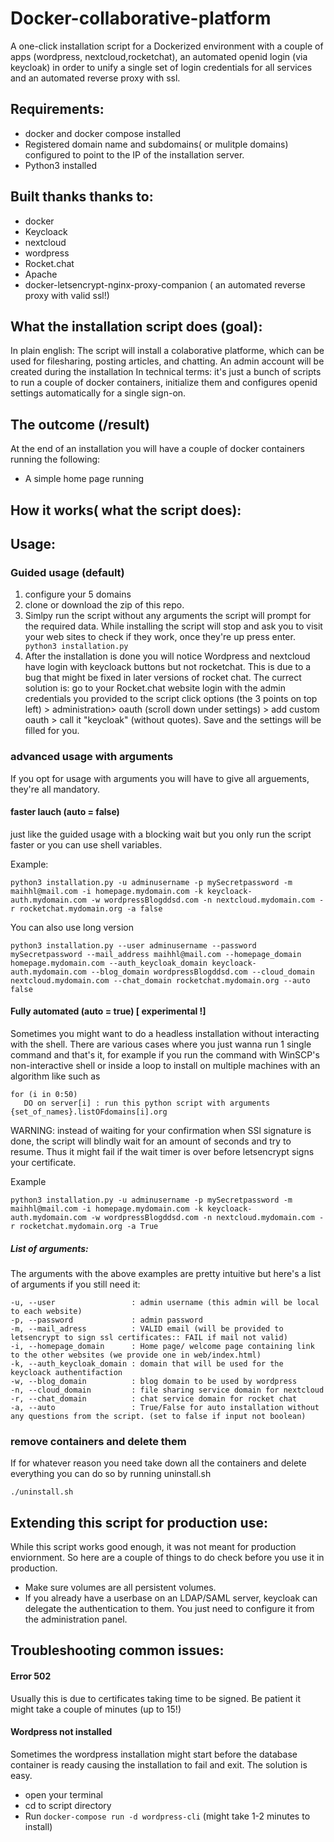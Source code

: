 # Docker-collaborative-platform
A one-click installation script for a Dockerized environment with a couple of apps (wordpress, nextcloud,rocketchat), an automated openid login (via keycloak) in order to unify a single set of login credentials for all services and an automated reverse proxy with ssl.


## Requirements:
- docker and docker compose installed
- Registered domain name and subdomains( or mulitple domains) configured to point to the IP of the installation server.
- Python3 installed

## Built thanks thanks to:
- docker 
- Keycloack
- nextcloud
- wordpress 
- Rocket.chat
- Apache 
- docker-letsencrypt-nginx-proxy-companion ( an automated reverse proxy with valid ssl!)

## What the installation script does (goal):
In plain english: The script will install a colaborative platforme, which can be used for filesharing, posting articles,  and chatting. An admin account will be created during the installation
In technical terms: it's just a bunch of scripts to run a couple of docker containers, initialize them and configures openid settings automatically for a single sign-on.


## The outcome (/result)
At the end of an installation you will have a couple of docker containers running the following:
- A simple home page running  

## How it works( what the script does):

## Usage:
### Guided usage (default)
1. configure your 5 domains 
2. clone or download the zip of this repo.
3. Simlpy run the script without any arguments the script will prompt for the required data.
While installing the script will stop and ask you to visit your web sites to check if they work, once they're up press enter.
 ``` python3 installation.py```
3. After the installation is done you will notice Wordpress and nextcloud have login with keycloack buttons but not rocketchat. This is due to a bug that might be fixed in later versions of rocket chat. The currect solution is: go to your Rocket.chat website login with the admin credentials you provided to the script  click options (the 3 points on top left) > administration> oauth (scroll down under settings) > add custom oauth > call it "keycloak" (without quotes). Save and the settings will be filled for you.

### advanced usage with arguments

If you opt for usage with arguments you will have to give all arguements, they're all mandatory.

#### faster lauch (auto = false) 
just like the guided usage with a blocking wait but you only run the script faster or you can use shell variables.

Example: 

```python3 installation.py -u adminusername -p mySecretpassword -m maihhl@mail.com -i homepage.mydomain.com -k keycloack-auth.mydomain.com -w wordpressBlogddsd.com -n nextcloud.mydomain.com -r rocketchat.mydomain.org -a false```

You can also use long version

```python3 installation.py --user adminusername --password mySecretpassword --mail_address maihhl@mail.com --homepage_domain homepage.mydomain.com --auth_keycloak_domain keycloack-auth.mydomain.com --blog_domain wordpressBlogddsd.com --cloud_domain nextcloud.mydomain.com --chat_domain rocketchat.mydomain.org --auto false```

#### Fully automated (auto = true) [ experimental !]
Sometimes you might want to do a headless installation without interacting with the shell. There are various cases where you just wanna run 1 single command and that's it, for example if you run the command with WinSCP's non-interactive shell or inside a loop to install on multiple machines with an algorithm like 
such as

```
for (i in 0:50)
   DO on server[i] : run this python script with arguments {set_of_names}.listOFdomains[i].org
```


WARNING: instead of waiting for your confirmation when SSl signature is done, the script will blindly wait for an amount of seconds and try to resume. Thus it might fail if the wait timer is over before letsencrypt signs your certificate.


Example 
```
python3 installation.py -u adminusername -p mySecretpassword -m maihhl@mail.com -i homepage.mydomain.com -k keycloack-auth.mydomain.com -w wordpressBlogddsd.com -n nextcloud.mydomain.com -r rocketchat.mydomain.org -a True
```

##### List of arguments:
The arguments with the above examples are pretty intuitive  but here's a list of arguments if you still need it:

```
-u, --user                 : admin username (this admin will be local to each website)
-p, --password             : admin password
-m, --mail_adress          : VALID email (will be provided to letsencrypt to sign ssl certificates:: FAIL if mail not valid)
-i, --homepage_domain      : Home page/ welcome page containing link to the other websites (we provide one in web/index.html)
-k, --auth_keycloak_domain : domain that will be used for the keycloack authentifaction
-w, --blog_domain          : blog domain to be used by wordpress
-n, --cloud_domain         : file sharing service domain for nextcloud 
-r, --chat_domain          : chat service domain for rocket chat 
-a, --auto                 : True/False for auto installation without any questions from the script. (set to false if input not boolean)
```

### remove containers and delete them

If for whatever reason you need take down all the containers and delete everything you can do so by running uninstall.sh
```chmod a+x uninstall.sh
./uninstall.sh
```

## Extending this script for production use:
While this script works good enough, it was not meant for production enviornment. So here are a couple of things to do check before you use it in production.
- Make sure volumes are all persistent volumes.
- If you already have a userbase on an LDAP/SAML server, keycloak can delegate the authentication to them. You just need to configure it from the administration panel. 



## Troubleshooting common issues:
#### Error 502
Usually this is due to certificates taking time to be signed. Be patient it might take a couple of minutes (up to 15!)

#### Wordpress not installed
Sometimes the wordpress installation might start before the database container is ready causing the installation to fail and exit. The solution is easy.
- open your terminal
- cd to script directory
- Run `docker-compose run -d wordpress-cli` (might take 1-2 minutes to install)

